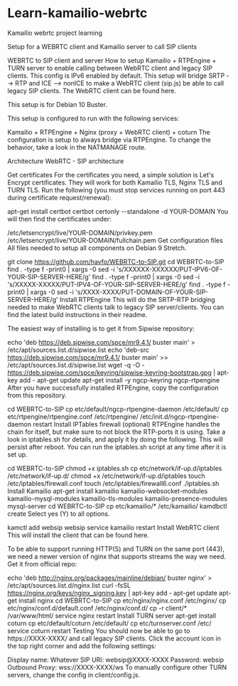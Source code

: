 # Learn-kamailio-webrtc
Kamailio webrtc project learning 





Setup for a WEBRTC client and Kamailio server to call SIP clients

 
WEBRTC to SIP client and server
How to setup Kamailio + RTPEngine + TURN server to enable calling between WebRTC client and legacy SIP clients. This config is IPv6 enabled by default. This setup will bridge SRTP --> RTP and ICE --> nonICE to make a WebRTC client (sip.js) be able to call legacy SIP clients. The WebRTC client can be found here.

This setup is for Debian 10 Buster.

This setup is configured to run with the following services:

Kamailio + RTPEngine + Nginx (proxy + WebRTC client) + coturn
The configuration is setup to always bridge via RTPEngine. To change the behavior, take a look in the NATMANAGE route.

Architecture
WebRTC - SIP architecture

Get certificates
For the certificates you need, a simple solution is Let's Encrypt certificates. They will work for both Kamailio TLS, Nginx TLS and TURN TLS. Run the following (you must stop services running on port 443 during certificate request/renewal):

apt-get install certbot
certbot certonly --standalone -d YOUR-DOMAIN
You will then find the certificates under:

/etc/letsencrypt/live/YOUR-DOMAIN/privkey.pem
/etc/letsencrypt/live/YOUR-DOMAIN/fullchain.pem
Get configuration files
All files needed to setup all components on Debian 9 Stretch.

git clone https://github.com/havfo/WEBRTC-to-SIP.git
cd WEBRTC-to-SIP
find . -type f -print0 | xargs -0 sed -i 's/XXXXXX-XXXXXX/PUT-IPV6-OF-YOUR-SIP-SERVER-HERE/g'
find . -type f -print0 | xargs -0 sed -i 's/XXXXX-XXXXX/PUT-IPV4-OF-YOUR-SIP-SERVER-HERE/g'
find . -type f -print0 | xargs -0 sed -i 's/XXXX-XXXX/PUT-DOMAIN-OF-YOUR-SIP-SERVER-HERE/g'
Install RTPEngine
This will do the SRTP-RTP bridging needed to make WebRTC clients talk to legacy SIP server/clients. You can find the latest build instructions in their readme.

The easiest way of installing is to get it from Sipwise repository:

echo 'deb https://deb.sipwise.com/spce/mr9.4.1/ buster main' > /etc/apt/sources.list.d/sipwise.list
echo 'deb-src https://deb.sipwise.com/spce/mr9.4.1/ buster main' >> /etc/apt/sources.list.d/sipwise.list
wget -q -O - https://deb.sipwise.com/spce/keyring/sipwise-keyring-bootstrap.gpg | apt-key add -
apt-get update
apt-get install -y ngcp-keyring ngcp-rtpengine
After you have successfully installed RTPEngine, copy the configuration from this repository.

cd WEBRTC-to-SIP
cp etc/default/ngcp-rtpengine-daemon /etc/default/
cp etc/rtpengine/rtpengine.conf /etc/rtpengine/
/etc/init.d/ngcp-rtpengine-daemon restart
Install IPTables firewall (optional)
RTPEngine handles the chain for itself, but make sure to not block the RTP-ports it is using. Take a look in iptables.sh for details, and apply it by doing the following. This will persist after reboot. You can run the iptables.sh script at any time after it is set up.

cd WEBRTC-to-SIP
chmod +x iptables.sh
cp etc/network/if-up.d/iptables /etc/network/if-up.d/
chmod +x /etc/network/if-up.d/iptables
touch /etc/iptables/firewall.conf
touch /etc/iptables/firewall6.conf
./iptables.sh
Install Kamailio
apt-get install kamailio kamailio-websocket-modules kamailio-mysql-modules kamailio-tls-modules kamailio-presence-modules mysql-server
cd WEBRTC-to-SIP
cp etc/kamailio/* /etc/kamailio/
kamdbctl create
Select yes (Y) to all options.

kamctl add websip websip
service kamailio restart
Install WebRTC client
This will install the client that can be found here.

To be able to support running HTTP(S) and TURN on the same port (443), we need a newer version of nginx that supports streams the way we need. Get it from official repo:

echo 'deb http://nginx.org/packages/mainline/debian/ buster nginx' > /etc/apt/sources.list.d/nginx.list
curl -fsSL https://nginx.org/keys/nginx_signing.key | apt-key add -
apt-get update
apt-get install nginx
cd WEBRTC-to-SIP
cp etc/nginx/nginx.conf /etc/nginx/
cp etc/nginx/conf.d/default.conf /etc/nginx/conf.d/
cp -r client/* /var/www/html/
service nginx restart
Install TURN server
apt-get install coturn
cp etc/default/coturn /etc/default/
cp etc/turnserver.conf /etc/
service coturn restart
Testing
You should now be able to go to https://XXXX-XXXX/ and call legacy SIP clients. Click the account icon in the top right corner and add the following settings:

Display name: Whatever
SIP URI: websip@XXXX-XXXX
Password: websip
Outbound Proxy: wss://XXXX-XXXX/ws
To manually configure other TURN servers, change the config in client/config.js.

